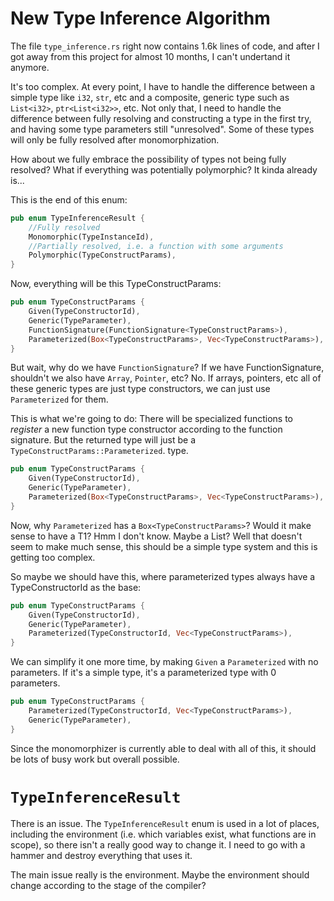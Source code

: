 New Type Inference Algorithm
============================


The file `type_inference.rs` right now contains 1.6k lines of code, and after I got away from this project for almost 10 months, I can't undertand it anymore.

It's too complex. At every point, I have to handle the difference between a simple type like `i32`, `str`, etc and a composite, generic type
such as `List<i32>`, `ptr<List<i32>>`, etc. Not only that, I need to handle the difference between fully resolving and constructing a type in the first try,
and having some type parameters still "unresolved". Some of these types will only be fully resolved after monomorphization.

How about we fully embrace the possibility of types not being fully resolved? What if everything was potentially polymorphic? It kinda already is...

This is the end of this enum:

```rust
pub enum TypeInferenceResult {
    //Fully resolved
    Monomorphic(TypeInstanceId),
    //Partially resolved, i.e. a function with some arguments
    Polymorphic(TypeConstructParams),
}
```

Now, everything will be this TypeConstructParams:

```rust
pub enum TypeConstructParams {
    Given(TypeConstructorId),
    Generic(TypeParameter),
    FunctionSignature(FunctionSignature<TypeConstructParams>),
    Parameterized(Box<TypeConstructParams>, Vec<TypeConstructParams>),
}
```

But wait, why do we have `FunctionSignature`? If we have FunctionSignature, shouldn't we also have `Array`, `Pointer`, etc? No.
If arrays, pointers, etc all of these generic types are just type constructors, we can just use `Parameterized` for them.

This is what we're going to do: There will be specialized functions to *register* a new function type constructor according to 
the function signature. But the returned type will just be a `TypeConstructParams::Parameterized`. type.

```rust
pub enum TypeConstructParams {
    Given(TypeConstructorId),
    Generic(TypeParameter),
    Parameterized(Box<TypeConstructParams>, Vec<TypeConstructParams>),
}
```

Now, why `Parameterized` has a `Box<TypeConstructParams>`? Would it make sense to have a T1<T2>? Hmm I don't know. 
Maybe a List<T1><T2>? Well that doesn't seem to make much sense, this should be a simple type system and this is getting too complex.

So maybe we should have this, where parameterized types always have a TypeConstructorId as the base:

```rust
pub enum TypeConstructParams {
    Given(TypeConstructorId),
    Generic(TypeParameter),
    Parameterized(TypeConstructorId, Vec<TypeConstructParams>),
}
```

We can simplify it one more time, by making `Given` a `Parameterized` with no parameters. If it's a simple type, it's a parameterized type with 0 parameters.

```rust
pub enum TypeConstructParams {
    Parameterized(TypeConstructorId, Vec<TypeConstructParams>),
    Generic(TypeParameter),
}
```

Since the monomorphizer is currently able to deal with all of this, it should be lots of busy work but overall possible.

`TypeInferenceResult`
=====================

There is an issue. The `TypeInferenceResult` enum is used in a lot of places, including the environment (i.e. which variables exist, what functions are in scope),
so there isn't a really good way to change it. I need to go with a hammer and destroy everything that uses it.

The main issue really is the environment. Maybe the environment should change according to the stage of the compiler?